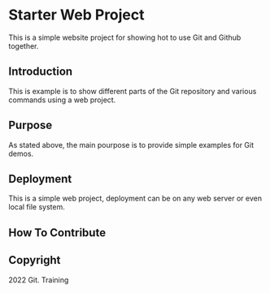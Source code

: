 # Starter Web Project

This is a simple website project for showing hot to use Git and Github together.

## Introduction

This is example is to show different parts of the Git repository and various commands using a web project.

## Purpose

As stated above, the main pourpose is to provide simple examples for Git demos.

## Deployment

This is a simple web project, deployment can be on any web server or even local file system.

## How To Contribute

## Copyright

2022 Git. Training